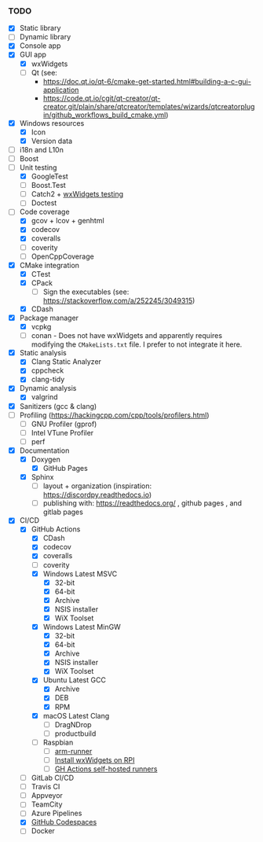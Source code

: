 ### TODO

- [x] Static library
- [ ] Dynamic library
- [x] Console app
- [x] GUI app
  - [x] wxWidgets
  - [ ] Qt (see:
      - https://doc.qt.io/qt-6/cmake-get-started.html#building-a-c-gui-application
      - https://code.qt.io/cgit/qt-creator/qt-creator.git/plain/share/qtcreator/templates/wizards/qtcreatorplugin/github_workflows_build_cmake.yml)
- [x] Windows resources
  - [x] Icon
  - [x] Version data
- [ ] i18n and L10n
- [ ] Boost
- [ ] Unit testing
  - [x] GoogleTest
  - [ ] Boost.Test
  - [ ] Catch2 + [wxWidgets testing](https://github.com/wxWidgets/wxWidgets/blob/master/docs/contributing/how-to-write-unit-tests.md)
  - [ ] Doctest
- [ ] Code coverage
  - [x] gcov + lcov + genhtml
  - [x] codecov
  - [x] coveralls
  - [ ] coverity
  - [ ] OpenCppCoverage
- [x] CMake integration
  - [x] CTest
  - [x] CPack
    - [ ] Sign the executables (see: https://stackoverflow.com/a/252245/3049315)
  - [x] CDash
- [x] Package manager
  - [x] vcpkg
  - [ ] conan - Does not have wxWidgets and apparently requires modifying the `CMakeLists.txt` file. I prefer to not integrate it here.
- [x] Static analysis
  - [x] Clang Static Analyzer
  - [x] cppcheck
  - [x] clang-tidy
- [x] Dynamic analysis
  - [x] valgrind
- [x] Sanitizers (gcc & clang)
- [ ] Profiling (https://hackingcpp.com/cpp/tools/profilers.html)
  - [ ] GNU Profiler (gprof)
  - [ ] Intel VTune Profiler
  - [ ] perf
- [x] Documentation
  - [x] Doxygen
    - [x] GitHub Pages
  - [x] Sphinx
    - [ ] layout + organization (inspiration: https://discordpy.readthedocs.io)
    - [ ] publishing with: https://readthedocs.org/ , github pages , and gitlab pages
- [x] CI/CD
  - [x] GitHub Actions
    - [x] CDash
    - [x] codecov
    - [x] coveralls
    - [ ] coverity
    - [x] Windows Latest MSVC
      - [x] 32-bit
      - [x] 64-bit
      - [x] Archive
      - [x] NSIS installer
      - [x] WiX Toolset
    - [x] Windows Latest MinGW
      - [x] 32-bit
      - [x] 64-bit
      - [x] Archive
      - [x] NSIS installer
      - [x] WiX Toolset
    - [x] Ubuntu Latest GCC
      - [x] Archive
      - [x] DEB
      - [x] RPM
    - [x] macOS Latest Clang
      - [ ] DragNDrop
      - [ ] productbuild
    - [ ] Raspbian
      - [ ] [arm-runner](https://github.com/marketplace/actions/arm-runner)
      - [ ] [Install wxWidgets on RPI](https://yasriady.blogspot.com/2015/10/how-to-build-wxwidgets-for-raspberry-pi.html)
      - [ ] [GH Actions self-hosted runners](https://docs.github.com/en/actions/hosting-your-own-runners/managing-self-hosted-runners/about-self-hosted-runners)
  - [ ] GitLab CI/CD
  - [ ] Travis CI
  - [ ] Appveyor
  - [ ] TeamCity
  - [ ] Azure Pipelines
  - [x] [GitHub Codespaces](https://docs.github.com/en/codespaces/setting-up-your-project-for-codespaces/adding-a-dev-container-configuration/introduction-to-dev-containers#using-a-predefined-dev-container-configuration)
  - [ ] Docker